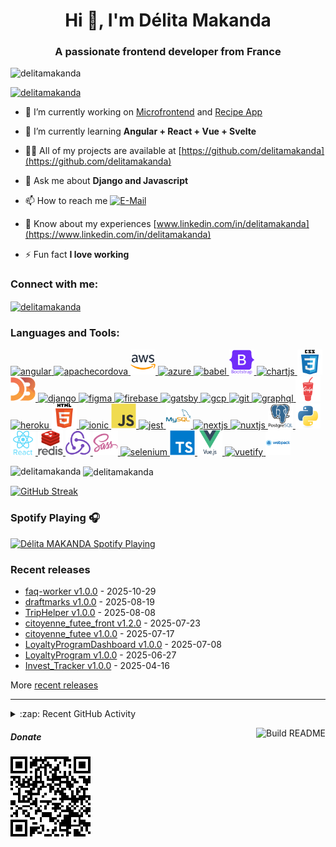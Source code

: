 <h1 align="center">Hi 👋, I'm Délita Makanda</h1>
<h3 align="center">A passionate frontend developer from France</h3>

<p align="left"> <img src="https://komarev.com/ghpvc/?username=delitamakanda&label=Profile%20views&color=0e75b6&style=flat" alt="delitamakanda" /> </p>

<p align="left"> <a href="https://github.com/ryo-ma/github-profile-trophy"><img src="https://github-profile-trophy.vercel.app/?username=delitamakanda" alt="delitamakanda" /></a> </p>

- 🔭 I’m currently working on [Microfrontend](https://github.com/delitamakanda/microfrontend) and [Recipe App](https://github.com/delitamakanda/recipe)

- 🌱 I’m currently learning **Angular + React + Vue + Svelte**

- 👨‍💻 All of my projects are available at [https://github.com/delitamakanda](https://github.com/delitamakanda)

- 💬 Ask me about **Django and Javascript**

- 📫 How to reach me [![E-Mail](https://img.shields.io/badge/email-reveal-2a8?style=flat-square&logo=gmail&logoColor=white)](https://mailhide.io/e/7Z9YnmXq)

- 📄 Know about my experiences [www.linkedin.com/in/delitamakanda](https://www.linkedin.com/in/delitamakanda)

- ⚡ Fun fact **I love working**

<h3 align="left">Connect with me:</h3>
<p align="left">
<a href="https://linkedin.com/in/delitamakanda" target="blank"><img align="center" src="https://raw.githubusercontent.com/rahuldkjain/github-profile-readme-generator/master/src/images/icons/Social/linked-in-alt.svg" alt="delitamakanda" height="30" width="40" /></a>
</p>

<h3 align="left">Languages and Tools:</h3>
<p align="left"> <a href="https://angular.io" target="_blank" rel="noreferrer"> <img src="https://angular.io/assets/images/logos/angular/angular.svg" alt="angular" width="40" height="40"/> </a> <a href="https://cordova.apache.org/" target="_blank" rel="noreferrer"> <img src="https://www.vectorlogo.zone/logos/apache_cordova/apache_cordova-icon.svg" alt="apachecordova" width="40" height="40"/> </a> <a href="https://aws.amazon.com" target="_blank" rel="noreferrer"> <img src="https://raw.githubusercontent.com/devicons/devicon/master/icons/amazonwebservices/amazonwebservices-original-wordmark.svg" alt="aws" width="40" height="40"/> </a> <a href="https://azure.microsoft.com/en-in/" target="_blank" rel="noreferrer"> <img src="https://www.vectorlogo.zone/logos/microsoft_azure/microsoft_azure-icon.svg" alt="azure" width="40" height="40"/> </a> <a href="https://babeljs.io/" target="_blank" rel="noreferrer"> <img src="https://www.vectorlogo.zone/logos/babeljs/babeljs-icon.svg" alt="babel" width="40" height="40"/> </a> <a href="https://getbootstrap.com" target="_blank" rel="noreferrer"> <img src="https://raw.githubusercontent.com/devicons/devicon/master/icons/bootstrap/bootstrap-plain-wordmark.svg" alt="bootstrap" width="40" height="40"/> </a> <a href="https://www.chartjs.org" target="_blank" rel="noreferrer"> <img src="https://www.chartjs.org/media/logo-title.svg" alt="chartjs" width="40" height="40"/> </a> <a href="https://www.w3schools.com/css/" target="_blank" rel="noreferrer"> <img src="https://raw.githubusercontent.com/devicons/devicon/master/icons/css3/css3-original-wordmark.svg" alt="css3" width="40" height="40"/> </a> <a href="https://d3js.org/" target="_blank" rel="noreferrer"> <img src="https://raw.githubusercontent.com/devicons/devicon/master/icons/d3js/d3js-original.svg" alt="d3js" width="40" height="40"/> </a> <a href="https://www.djangoproject.com/" target="_blank" rel="noreferrer"> <img src="https://cdn.worldvectorlogo.com/logos/django.svg" alt="django" width="40" height="40"/> </a> <a href="https://www.figma.com/" target="_blank" rel="noreferrer"> <img src="https://www.vectorlogo.zone/logos/figma/figma-icon.svg" alt="figma" width="40" height="40"/> </a> <a href="https://firebase.google.com/" target="_blank" rel="noreferrer"> <img src="https://www.vectorlogo.zone/logos/firebase/firebase-icon.svg" alt="firebase" width="40" height="40"/> </a> <a href="https://www.gatsbyjs.com/" target="_blank" rel="noreferrer"> <img src="https://www.vectorlogo.zone/logos/gatsbyjs/gatsbyjs-icon.svg" alt="gatsby" width="40" height="40"/> </a> <a href="https://cloud.google.com" target="_blank" rel="noreferrer"> <img src="https://www.vectorlogo.zone/logos/google_cloud/google_cloud-icon.svg" alt="gcp" width="40" height="40"/> </a> <a href="https://git-scm.com/" target="_blank" rel="noreferrer"> <img src="https://www.vectorlogo.zone/logos/git-scm/git-scm-icon.svg" alt="git" width="40" height="40"/> </a> <a href="https://graphql.org" target="_blank" rel="noreferrer"> <img src="https://www.vectorlogo.zone/logos/graphql/graphql-icon.svg" alt="graphql" width="40" height="40"/> </a> <a href="https://gulpjs.com" target="_blank" rel="noreferrer"> <img src="https://raw.githubusercontent.com/devicons/devicon/master/icons/gulp/gulp-plain.svg" alt="gulp" width="40" height="40"/> </a> <a href="https://heroku.com" target="_blank" rel="noreferrer"> <img src="https://www.vectorlogo.zone/logos/heroku/heroku-icon.svg" alt="heroku" width="40" height="40"/> </a> <a href="https://www.w3.org/html/" target="_blank" rel="noreferrer"> <img src="https://raw.githubusercontent.com/devicons/devicon/master/icons/html5/html5-original-wordmark.svg" alt="html5" width="40" height="40"/> </a> <a href="https://ionicframework.com" target="_blank" rel="noreferrer"> <img src="https://upload.wikimedia.org/wikipedia/commons/d/d1/Ionic_Logo.svg" alt="ionic" width="40" height="40"/> </a> <a href="https://developer.mozilla.org/en-US/docs/Web/JavaScript" target="_blank" rel="noreferrer"> <img src="https://raw.githubusercontent.com/devicons/devicon/master/icons/javascript/javascript-original.svg" alt="javascript" width="40" height="40"/> </a> <a href="https://jestjs.io" target="_blank" rel="noreferrer"> <img src="https://www.vectorlogo.zone/logos/jestjsio/jestjsio-icon.svg" alt="jest" width="40" height="40"/> </a> <a href="https://www.mysql.com/" target="_blank" rel="noreferrer"> <img src="https://raw.githubusercontent.com/devicons/devicon/master/icons/mysql/mysql-original-wordmark.svg" alt="mysql" width="40" height="40"/> </a> <a href="https://nextjs.org/" target="_blank" rel="noreferrer"> <img src="https://cdn.worldvectorlogo.com/logos/nextjs-2.svg" alt="nextjs" width="40" height="40"/> </a> <a href="https://nuxtjs.org/" target="_blank" rel="noreferrer"> <img src="https://www.vectorlogo.zone/logos/nuxtjs/nuxtjs-icon.svg" alt="nuxtjs" width="40" height="40"/> </a> <a href="https://www.postgresql.org" target="_blank" rel="noreferrer"> <img src="https://raw.githubusercontent.com/devicons/devicon/master/icons/postgresql/postgresql-original-wordmark.svg" alt="postgresql" width="40" height="40"/> </a> <a href="https://www.python.org" target="_blank" rel="noreferrer"> <img src="https://raw.githubusercontent.com/devicons/devicon/master/icons/python/python-original.svg" alt="python" width="40" height="40"/> </a> <a href="https://reactjs.org/" target="_blank" rel="noreferrer"> <img src="https://raw.githubusercontent.com/devicons/devicon/master/icons/react/react-original-wordmark.svg" alt="react" width="40" height="40"/> </a> <a href="https://redis.io" target="_blank" rel="noreferrer"> <img src="https://raw.githubusercontent.com/devicons/devicon/master/icons/redis/redis-original-wordmark.svg" alt="redis" width="40" height="40"/> </a> <a href="https://redux.js.org" target="_blank" rel="noreferrer"> <img src="https://raw.githubusercontent.com/devicons/devicon/master/icons/redux/redux-original.svg" alt="redux" width="40" height="40"/> </a> <a href="https://sass-lang.com" target="_blank" rel="noreferrer"> <img src="https://raw.githubusercontent.com/devicons/devicon/master/icons/sass/sass-original.svg" alt="sass" width="40" height="40"/> </a> <a href="https://www.selenium.dev" target="_blank" rel="noreferrer"> <img src="https://raw.githubusercontent.com/detain/svg-logos/780f25886640cef088af994181646db2f6b1a3f8/svg/selenium-logo.svg" alt="selenium" width="40" height="40"/> </a> <a href="https://www.typescriptlang.org/" target="_blank" rel="noreferrer"> <img src="https://raw.githubusercontent.com/devicons/devicon/master/icons/typescript/typescript-original.svg" alt="typescript" width="40" height="40"/> </a> <a href="https://vuejs.org/" target="_blank" rel="noreferrer"> <img src="https://raw.githubusercontent.com/devicons/devicon/master/icons/vuejs/vuejs-original-wordmark.svg" alt="vuejs" width="40" height="40"/> </a> <a href="https://vuetifyjs.com/en/" target="_blank" rel="noreferrer"> <img src="https://bestofjs.org/logos/vuetify.svg" alt="vuetify" width="40" height="40"/> </a> <a href="https://webpack.js.org" target="_blank" rel="noreferrer"> <img src="https://raw.githubusercontent.com/devicons/devicon/d00d0969292a6569d45b06d3f350f463a0107b0d/icons/webpack/webpack-original-wordmark.svg" alt="webpack" width="40" height="40"/> </a> </p>

<p><img align="left" src="https://github-readme-stats-sigma-five.vercel.app/api/top-langs?username=delitamakanda&show_icons=true&locale=en&layout=compact" alt="delitamakanda" /></p>

<p>&nbsp;<img align="center" src="https://github-readme-stats.vercel.app/api?username=delitamakanda&show_icons=true&locale=en" alt="delitamakanda" /></p>

[![GitHub Streak](https://github-readme-streak-stats-k3nen14x3-delitamakanda.vercel.app?user=delitamakanda)](https://git.io/streak-stats)

### Spotify Playing 🎧

[<img src="https://spotify-now-playing-nv3hb9i9h.vercel.app/api/spotify-playing" alt="Délita MAKANDA Spotify Playing" width="350" />](https://open.spotify.com/user/delita.makanda)

<h3 align="left">Recent releases</h3>

<!-- recent_releases starts -->
* [faq-worker v1.0.0](https://github.com/delitamakanda/faq-worker/releases/tag/v1.0.0) - 2025-10-29
* [draftmarks v1.0.0](https://github.com/delitamakanda/draftmarks/releases/tag/v1.0.0) - 2025-08-19
* [TripHelper v1.0.0](https://github.com/delitamakanda/TripHelper/releases/tag/v1.0.0) - 2025-08-08
* [citoyenne_futee_front v1.2.0](https://github.com/delitamakanda/citoyenne_futee_front/releases/tag/v1.2.0) - 2025-07-23
* [citoyenne_futee v1.0.0](https://github.com/delitamakanda/citoyenne_futee/releases/tag/v1.0.0) - 2025-07-17
* [LoyaltyProgramDashboard v1.0.0](https://github.com/delitamakanda/LoyaltyProgramDashboard/releases/tag/v1.0.0) - 2025-07-08
* [LoyaltyProgram v1.0.0](https://github.com/delitamakanda/LoyaltyProgram/releases/tag/v.1.0.0) - 2025-06-27
* [Invest_Tracker v1.0.0](https://github.com/delitamakanda/Invest_Tracker/releases/tag/v1.0.0) - 2025-04-16
<!-- recent_releases ends -->
More [recent releases](https://github.com/delitamakanda/delitamakanda/blob/master/releases.md)


---

<details>
  <summary>:zap: Recent GitHub Activity</summary>
  
<!--START_SECTION:activity-->
1. 🚀 Published release [v1.0.0](https://github.com/delitamakanda/faq-worker/releases/tag/v1.0.0) in [delitamakanda/faq-worker](https://github.com/delitamakanda/faq-worker)
2. ❌ Assigned PR [#101](undefined) in [delitamakanda/invoice-cms](https://github.com/delitamakanda/invoice-cms)
3. 💪 Opened PR [#101](undefined) in [delitamakanda/invoice-cms](https://github.com/delitamakanda/invoice-cms)
4. ❌ Assigned PR [#2](undefined) in [delitamakanda/draftmarks](https://github.com/delitamakanda/draftmarks)
<!--END_SECTION:activity-->

</details>

<a href="https://github.com/delitamakanda/delitamakanda/actions"><img src="https://github.com/delitamakanda/delitamakanda/workflows/Build%20README/badge.svg" align="right" alt="Build README"></a>



##### Donate

[![qrcode](QR_code.png)](https://www.paypal.com/donate/?hosted_button_id=NR2HBR3BZYVRN&source=qr)

